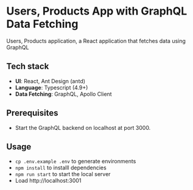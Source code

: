 # Users, Products App with GraphQL Data Fetching

Users, Products application, a React application that fetches data using GraphQL

## Tech stack
- **UI**: React, Ant Design (antd)
- **Language**: Typescript (4.9+)
- **Data Fetching**: GraphQL, Apollo Client

## Prerequisites
* Start the GraphQL backend on localhost at port 3000.

## Usage
* `cp .env.example .env` to generate environments
* `npm install` to installl dependencies
* `npm run start` to start the local server
* Load http://localhost:3001
